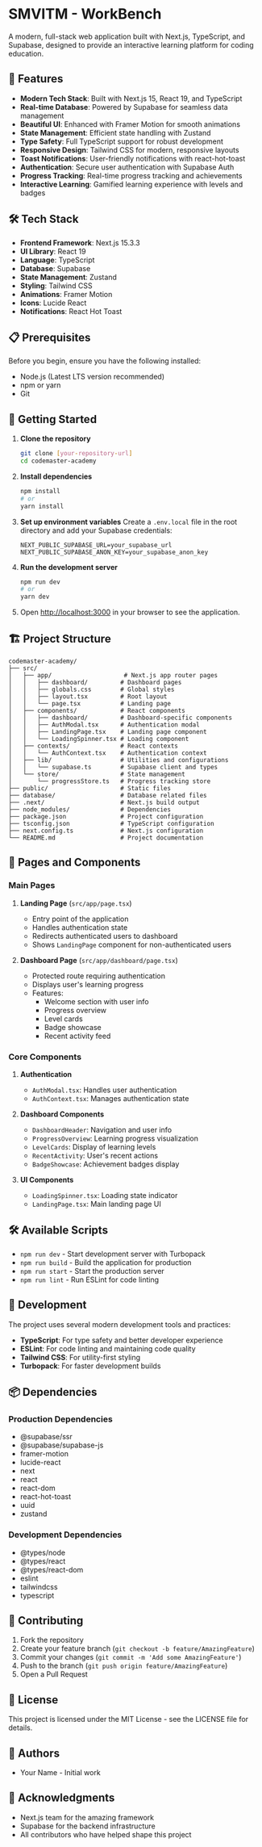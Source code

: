 # SMVITM - WorkBench

A modern, full-stack web application built with Next.js, TypeScript, and Supabase, designed to provide an interactive learning platform for coding education.

## 🚀 Features

- **Modern Tech Stack**: Built with Next.js 15, React 19, and TypeScript
- **Real-time Database**: Powered by Supabase for seamless data management
- **Beautiful UI**: Enhanced with Framer Motion for smooth animations
- **State Management**: Efficient state handling with Zustand
- **Type Safety**: Full TypeScript support for robust development
- **Responsive Design**: Tailwind CSS for modern, responsive layouts
- **Toast Notifications**: User-friendly notifications with react-hot-toast
- **Authentication**: Secure user authentication with Supabase Auth
- **Progress Tracking**: Real-time progress tracking and achievements
- **Interactive Learning**: Gamified learning experience with levels and badges

## 🛠️ Tech Stack

- **Frontend Framework**: Next.js 15.3.3
- **UI Library**: React 19
- **Language**: TypeScript
- **Database**: Supabase
- **State Management**: Zustand
- **Styling**: Tailwind CSS
- **Animations**: Framer Motion
- **Icons**: Lucide React
- **Notifications**: React Hot Toast

## 📋 Prerequisites

Before you begin, ensure you have the following installed:
- Node.js (Latest LTS version recommended)
- npm or yarn
- Git

## 🚀 Getting Started

1. **Clone the repository**
   ```bash
   git clone [your-repository-url]
   cd codemaster-academy
   ```

2. **Install dependencies**
   ```bash
   npm install
   # or
   yarn install
   ```

3. **Set up environment variables**
   Create a `.env.local` file in the root directory and add your Supabase credentials:
   ```
   NEXT_PUBLIC_SUPABASE_URL=your_supabase_url
   NEXT_PUBLIC_SUPABASE_ANON_KEY=your_supabase_anon_key
   ```

4. **Run the development server**
   ```bash
   npm run dev
   # or
   yarn dev
   ```

5. Open [http://localhost:3000](http://localhost:3000) in your browser to see the application.

## 🏗️ Project Structure

```
codemaster-academy/
├── src/
│   ├── app/                    # Next.js app router pages
│   │   ├── dashboard/         # Dashboard pages
│   │   ├── globals.css        # Global styles
│   │   ├── layout.tsx         # Root layout
│   │   └── page.tsx           # Landing page
│   ├── components/            # React components
│   │   ├── dashboard/         # Dashboard-specific components
│   │   ├── AuthModal.tsx      # Authentication modal
│   │   ├── LandingPage.tsx    # Landing page component
│   │   └── LoadingSpinner.tsx # Loading component
│   ├── contexts/              # React contexts
│   │   └── AuthContext.tsx    # Authentication context
│   ├── lib/                   # Utilities and configurations
│   │   └── supabase.ts        # Supabase client and types
│   └── store/                 # State management
│       └── progressStore.ts   # Progress tracking store
├── public/                    # Static files
├── database/                  # Database related files
├── .next/                     # Next.js build output
├── node_modules/              # Dependencies
├── package.json               # Project configuration
├── tsconfig.json              # TypeScript configuration
├── next.config.ts             # Next.js configuration
└── README.md                  # Project documentation
```

## 📱 Pages and Components

### Main Pages

1. **Landing Page** (`src/app/page.tsx`)
   - Entry point of the application
   - Handles authentication state
   - Redirects authenticated users to dashboard
   - Shows `LandingPage` component for non-authenticated users

2. **Dashboard Page** (`src/app/dashboard/page.tsx`)
   - Protected route requiring authentication
   - Displays user's learning progress
   - Features:
     - Welcome section with user info
     - Progress overview
     - Level cards
     - Badge showcase
     - Recent activity feed

### Core Components

1. **Authentication**
   - `AuthModal.tsx`: Handles user authentication
   - `AuthContext.tsx`: Manages authentication state

2. **Dashboard Components**
   - `DashboardHeader`: Navigation and user info
   - `ProgressOverview`: Learning progress visualization
   - `LevelCards`: Display of learning levels
   - `RecentActivity`: User's recent actions
   - `BadgeShowcase`: Achievement badges display

3. **UI Components**
   - `LoadingSpinner.tsx`: Loading state indicator
   - `LandingPage.tsx`: Main landing page UI

## 🛠️ Available Scripts

- `npm run dev` - Start development server with Turbopack
- `npm run build` - Build the application for production
- `npm run start` - Start the production server
- `npm run lint` - Run ESLint for code linting

## 🔧 Development

The project uses several modern development tools and practices:

- **TypeScript**: For type safety and better developer experience
- **ESLint**: For code linting and maintaining code quality
- **Tailwind CSS**: For utility-first styling
- **Turbopack**: For faster development builds

## 📦 Dependencies

### Production Dependencies
- @supabase/ssr
- @supabase/supabase-js
- framer-motion
- lucide-react
- next
- react
- react-dom
- react-hot-toast
- uuid
- zustand

### Development Dependencies
- @types/node
- @types/react
- @types/react-dom
- eslint
- tailwindcss
- typescript

## 🤝 Contributing

1. Fork the repository
2. Create your feature branch (`git checkout -b feature/AmazingFeature`)
3. Commit your changes (`git commit -m 'Add some AmazingFeature'`)
4. Push to the branch (`git push origin feature/AmazingFeature`)
5. Open a Pull Request

## 📝 License

This project is licensed under the MIT License - see the LICENSE file for details.

## 👥 Authors

- Your Name - Initial work

## 🙏 Acknowledgments

- Next.js team for the amazing framework
- Supabase for the backend infrastructure
- All contributors who have helped shape this project

